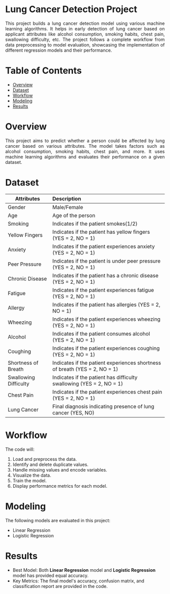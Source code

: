 # Lung Cancer Detection Project

<p align="justify">This project builds a lung cancer detection model using various machine learning algorithms. It helps in early detection of lung cancer based on applicant attributes like alcohol consumption, smoking habits, chest pain, swallowing difficulty, etc. The project follows a complete workflow from data preprocessing to model evaluation, showcasing the implementation of different regression models and their performance.</p>

# Table of Contents

* [Overview](https://github.com/AnjusriKandi/Lung-Cancer-Detection/blob/main/README.md#overview)
* [Dataset](https://github.com/AnjusriKandi/Lung-Cancer-Detection/blob/main/README.md#dataset)
* [Workflow](https://github.com/AnjusriKandi/Lung-Cancer-Detection/blob/main/README.md#workflow)
* [Modeling](https://github.com/AnjusriKandi/Lung-Cancer-Detection/blob/main/README.md#modeling)
* [Results](https://github.com/AnjusriKandi/Lung-Cancer-Detection/blob/main/README.md#results)

# Overview

<p align="justify">This project aims to predict whether a person could be affected by lung cancer based on various attributes. The model takes factors such as alcohol consumption, smoking habits, chest pain, and more. It uses machine learning algorithms and evaluates their performance on a given dataset.</p>

# Dataset

|Attributes             |Description                                                                 |
|-----------------------|:---------------------------------------------------------------------------|
|Gender                 |Male/Female                                                                 |
|Age                    |Age of the person                                                           |
|Smoking                |Indicates if the patient smokes(1/2)                                        |
|Yellow Fingers         |Indicates if the patient has yellow fingers (YES = 2, NO = 1)               |
|Anxiety                |Indicates if the patient experiences anxiety (YES = 2, NO = 1)              |
|Peer Pressure          |Indicates if the patient is under peer pressure (YES = 2, NO = 1)           |
|Chronic Disease        |Indicates if the patient has a chronic disease (YES = 2, NO = 1)            |
|Fatigue                |Indicates if the patient experiences fatigue (YES = 2, NO = 1)              |
|Allergy                |Indicates if the patient has allergies (YES = 2, NO = 1)                    |
|Wheezing               |Indicates if the patient experiences wheezing (YES = 2, NO = 1)             |
|Alcohol                |Indicates if the patient consumes alcohol (YES = 2, NO = 1)                 |
|Coughing               |Indicates if the patient experiences coughing (YES = 2, NO = 1)             |
|Shortness of Breath    |Indicates if the patient experiences shortness of breath (YES = 2, NO = 1)  |
|Swallowing Difficulty  |Indicates if the patient has difficulty swallowing (YES = 2, NO = 1)        |
|Chest Pain             |Indicates if the patient experiences chest pain (YES = 2, NO = 1)           |
|Lung Cancer            |Final diagnosis indicating presence of lung cancer (YES, NO)                |

# Workflow

The code will:
1. Load and preprocess the data.
2. Identify and delete duplicate values.
3. Handle missing values and encode variables.
4. Visualize the data.
5. Train the model.
6. Display performance metrics for each model.

# Modeling

The following models are evaluated in this project:
* Linear Regression
* Logistic Regression

# Results

* Best Model: Both **Linear Regression** model and **Logistic Regression** model has provided equal accuracy.
* Key Metrics: The final model's accuracy, confusion matrix, and classification report are provided in the code.
   
